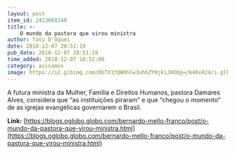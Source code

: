 ```yaml
---
layout: post
item_id: 2413068248
title: >-
    O mundo da pastora que virou ministra
author: Tatu D'Oquei
date: 2018-12-07 20:51:19
pub_date: 2018-12-07 20:51:19
time_added: 2018-12-07 10:52:00
category: avisamos
image: https://s2.glbimg.com/DbTX1tQWOhlw3uhbZYNjkiJ0OQg=/640x424/i.glbimg.com/og/ig/infoglobo1/f/original/2018/12/07/80190548_brasil_-_brasilia_df_-_06-12-2018_-_o_futuro_ministro_da_casa_civil_onyx_lorenzoni_apresent.jpg
---
```


A futura ministra da Mulher, Família e Direitos Humanos, pastora Damares Alves, considera que “as instituições piraram” e que “chegou o momento” de as igrejas evangélicas governarem o Brasil.

**Link:** [https://blogs.oglobo.globo.com/bernardo-mello-franco/post/o-mundo-da-pastora-que-virou-ministra.html](https://blogs.oglobo.globo.com/bernardo-mello-franco/post/o-mundo-da-pastora-que-virou-ministra.html)

